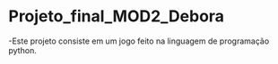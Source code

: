 # Projeto_final_MOD2_Debora

-Este projeto consiste em um jogo feito na linguagem de programação python.
